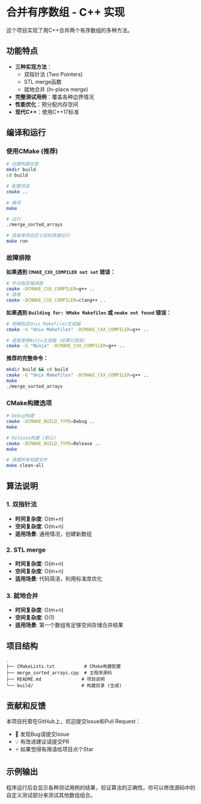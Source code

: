 # 合并有序数组 - C++ 实现

这个项目实现了用C++合并两个有序数组的多种方法。

## 功能特点

- **三种实现方法**：
  - 双指针法 (Two Pointers)
  - STL merge函数
  - 就地合并 (In-place merge)
- **完整测试用例**：覆盖各种边界情况
- **性能优化**：预分配内存空间
- **现代C++**：使用C++17标准

## 编译和运行

### 使用CMake (推荐)

```bash
# 创建构建目录
mkdir build
cd build

# 配置项目
cmake ..

# 编译
make

# 运行
./merge_sorted_arrays

# 或者使用自定义目标直接运行
make run
```

### 故障排除

**如果遇到 `CMAKE_CXX_COMPILER not set` 错误：**

```bash
# 手动指定编译器
cmake -DCMAKE_CXX_COMPILER=g++ ..
# 或者
cmake -DCMAKE_CXX_COMPILER=clang++ ..
```

**如果遇到 `Building for: NMake Makefiles` 或 `nmake not found` 错误：**

```bash
# 明确指定Unix Makefiles生成器
cmake -G "Unix Makefiles" -DCMAKE_CXX_COMPILER=g++ ..

# 或者使用Ninja生成器（如果已安装）
cmake -G "Ninja" -DCMAKE_CXX_COMPILER=g++ ..
```

**推荐的完整命令：**

```bash
mkdir build && cd build
cmake -G "Unix Makefiles" -DCMAKE_CXX_COMPILER=g++ ..
make
./merge_sorted_arrays
```

### CMake构建选项

```bash
# Debug构建
cmake -DCMAKE_BUILD_TYPE=Debug ..
make

# Release构建 (默认)
cmake -DCMAKE_BUILD_TYPE=Release ..
make

# 清理所有构建文件
make clean-all
```

## 算法说明

### 1. 双指针法
- **时间复杂度**: O(m+n)
- **空间复杂度**: O(m+n)
- **适用场景**: 通用情况，创建新数组

### 2. STL merge
- **时间复杂度**: O(m+n)
- **空间复杂度**: O(m+n)
- **适用场景**: 代码简洁，利用标准库优化

### 3. 就地合并
- **时间复杂度**: O(m+n)
- **空间复杂度**: O(1)
- **适用场景**: 第一个数组有足够空间存储合并结果

## 项目结构

```
.
├── CMakeLists.txt           # CMake构建配置
├── merge_sorted_arrays.cpp  # 主程序源码
├── README.md               # 项目说明
└── build/                  # 构建目录 (生成)
```

## 贡献和反馈

本项目托管在GitHub上，欢迎提交Issue和Pull Request：
- 🐛 发现Bug请提交Issue
- 💡 有改进建议请提交PR
- ⭐ 如果觉得有用请给项目点个Star

## 示例输出

程序运行后会显示各种测试用例的结果，验证算法的正确性。你可以修改源码中的自定义测试部分来测试其他数组组合。